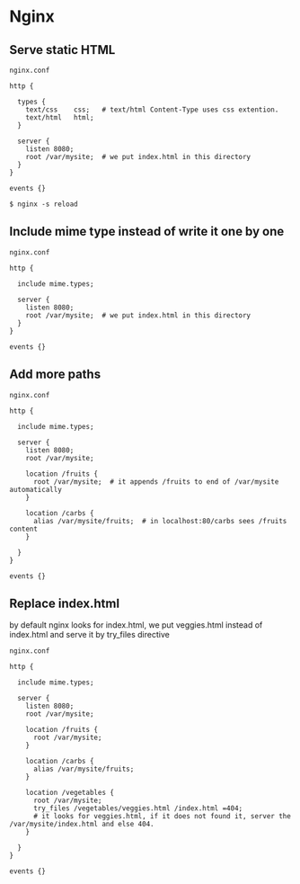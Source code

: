 # Nginx

## Serve static HTML
```
nginx.conf

http {
  
  types {
    text/css    css;   # text/html Content-Type uses css extention.
    text/html   html;
  }

  server {
    listen 8080;
    root /var/mysite;  # we put index.html in this directory
  }
}
  
events {}
```

```
$ nginx -s reload 
```

## Include mime type instead of write it one by one 
```
nginx.conf

http {
  
  include mime.types;
  
  server {
    listen 8080;
    root /var/mysite;  # we put index.html in this directory
  }
}
  
events {}
```

## Add more paths
```
nginx.conf

http {
  
  include mime.types;
  
  server {
    listen 8080;
    root /var/mysite;
    
    location /fruits {
      root /var/mysite;  # it appends /fruits to end of /var/mysite automatically
    }
    
    location /carbs {
      alias /var/mysite/fruits;  # in localhost:80/carbs sees /fruits content
    }
     
  }
}
  
events {}
```

## Replace index.html
by default nginx looks for index.html, we put veggies.html instead of index.html and serve it by try_files directive
```
nginx.conf

http {
  
  include mime.types;
  
  server {
    listen 8080;
    root /var/mysite;
    
    location /fruits {
      root /var/mysite;
    }
    
    location /carbs {
      alias /var/mysite/fruits;
    }
    
    location /vegetables {
      root /var/mysite;
      try_files /vegetables/veggies.html /index.html =404;
      # it looks for veggies.html, if it does not found it, server the /var/mysite/index.html and else 404.
    }
    
  }
}
  
events {}
```

